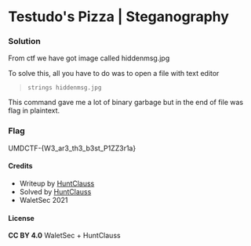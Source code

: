 # Testudo's Pizza | Steganography

### Solution

From ctf we have got image called hiddenmsg.jpg

To solve this, all you have to do was to open a file with text editor

> `strings hiddenmsg.jpg`

This command gave me a lot of binary garbage but in the end of file was flag in plaintext.

### Flag

UMDCTF-{W3_ar3_th3_b3st_P1ZZ3r1a}

#### Credits

- Writeup by [HuntClauss](https://ctftime.org/user/106464)
- Solved by [HuntClauss](https://ctftime.org/user/106464)
- WaletSec 2021

#### License

**CC BY 4.0** WaletSec + HuntClauss

